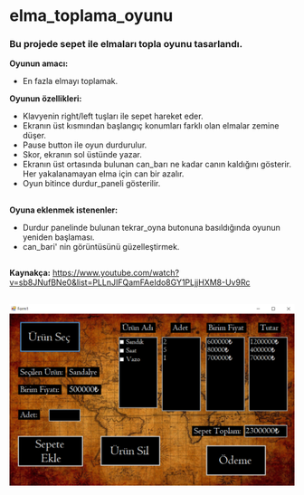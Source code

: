 # elma_toplama_oyunu
###  Bu projede sepet ile elmaları topla oyunu tasarlandı. 
**Oyunun amacı:**
- En fazla elmayı toplamak.<br/>

**Oyunun özellikleri:**
- Klavyenin right/left tuşları ile sepet hareket eder.<br/> 
- Ekranın üst kısmından başlangıç konumları farklı olan elmalar zemine düşer.<br/>
- Pause button ile oyun durdurulur.<br/>
- Skor, ekranın sol üstünde yazar.<br/>
- Ekranın üst ortasında bulunan can_barı ne kadar canın kaldığını gösterir. Her yakalanamayan elma için can bir azalır.<br/>
- Oyun bitince durdur_paneli gösterilir.<br/>
##
**Oyuna eklenmek istenenler:**
- Durdur panelinde bulunan tekrar_oyna butonuna basıldığında oyunun yeniden başlaması.<br/>
- can_bari' nin görüntüsünü güzelleştirmek.<br/>
##
**Kaynakça:** https://www.youtube.com/watch?v=sb8JNufBNe0&list=PLLnJIFQamFAeIdo8GY1PLjjHXM8-Uv9Rc
##
![alt text](https://github.com/halimebeyzacicek/alisveris_sepeti/blob/main/photos/Form1_design.png)
